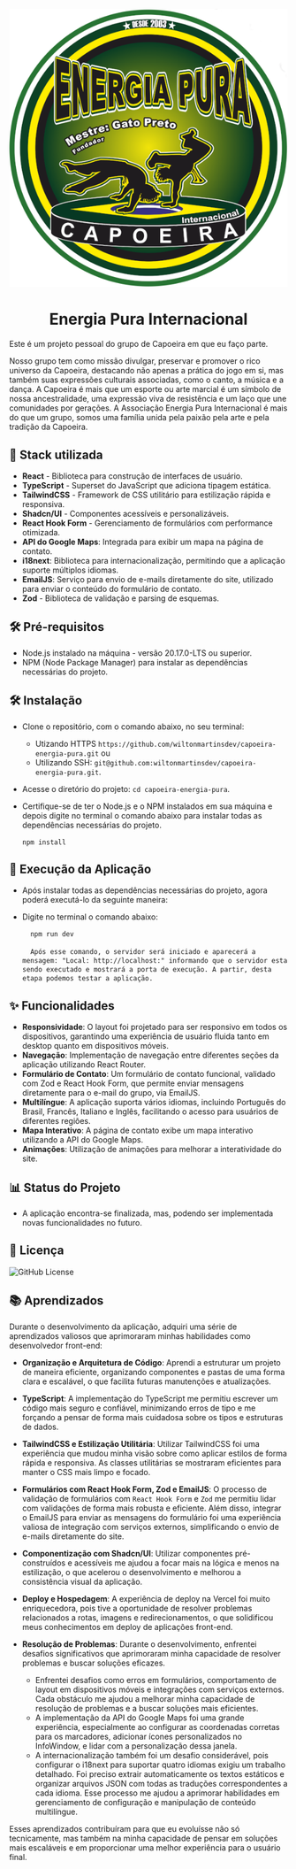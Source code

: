 <p align="center">
  <img src="src/assets/logoReadme.png" alt="Logo" />
</p>

<h1 align="center" >Energia Pura Internacional</h1>

Este é um projeto pessoal do grupo de Capoeira em que eu faço parte. 

Nosso grupo tem como missão divulgar, preservar e promover o rico universo da Capoeira, destacando não apenas a prática do jogo em si, mas também suas expressões culturais associadas, como o canto, a música e a dança. A Capoeira é mais que um esporte ou arte marcial é um símbolo de nossa ancestralidade, uma expressão viva de resistência e um laço que une comunidades por gerações. A Associação Energia Pura Internacional é mais do que um grupo, somos uma família unida pela paixão pela arte e pela tradição da Capoeira.


## 🎨 Stack utilizada

- **React** - Biblioteca para construção de interfaces de usuário.
- **TypeScript** - Superset do JavaScript que adiciona tipagem estática.
- **TailwindCSS** - Framework de CSS utilitário para estilização rápida e responsiva.
- **Shadcn/UI** - Componentes acessíveis e personalizáveis.
- **React Hook Form** - Gerenciamento de formulários com performance otimizada.
- **API do Google Maps**: Integrada para exibir um mapa na página de contato.
- **i18next**: Biblioteca para internacionalização, permitindo que a aplicação suporte múltiplos idiomas.
- **EmailJS**: Serviço para envio de e-mails diretamente do site, utilizado para enviar o conteúdo do formulário de contato.
- **Zod** - Biblioteca de validação e parsing de esquemas.


## 🛠️ Pré-requisitos

-   Node.js instalado na máquina - versão 20.17.0-LTS ou superior.
-   NPM (Node Package Manager) para instalar as dependências necessárias do projeto.

## 🛠️ Instalação

- Clone o repositório, com o comando abaixo, no seu terminal:
  - Utizando HTTPS `https://github.com/wiltonmartinsdev/capoeira-energia-pura.git` ou
  - Utilizando SSH: `git@github.com:wiltonmartinsdev/capoeira-energia-pura.git`.
- Acesse o diretório do projeto: `cd capoeira-energia-pura`.
- Certifique-se de ter o Node.js e o NPM instalados em sua máquina e depois digite no terminal o comando abaixo para instalar todas as dependências necessárias do projeto.

      npm install
    
## 🚀 Execução da Aplicação

-   Após instalar todas as dependências necessárias do projeto, agora poderá executá-lo da seguinte maneira:
-   Digite no terminal o comando abaixo:

          npm run dev

          Após esse comando, o servidor será iniciado e aparecerá a mensagem: "Local: http://localhost:" informando que o servidor esta sendo executado e mostrará a porta de execução. A partir, desta etapa podemos testar a aplicação.
## ✨ Funcionalidades

- **Responsividade**: O layout foi projetado para ser responsivo em todos os dispositivos, garantindo uma experiência de usuário fluida tanto em desktop quanto em dispositivos móveis.
- **Navegação**: Implementação de navegação entre diferentes seções da aplicação utilizando React Router.
- **Formulário de Contato**: Um formulário de contato funcional, validado com Zod e React Hook Form, que permite enviar mensagens diretamente para o e-mail do grupo, via EmailJS.
- **Multilíngue**: A aplicação suporta vários idiomas, incluindo Português do Brasil, Francês, Italiano e Inglês, facilitando o acesso para usuários de diferentes regiões.
- **Mapa Interativo**: A página de contato exibe um mapa interativo utilizando a API do Google Maps.
- **Animações**: Utilização de animações para melhorar a interatividade do site.



## 📊 Status do Projeto

-  A aplicação encontra-se finalizada, mas, podendo ser implementada novas funcionalidades no futuro.

## 📄 Licença

![GitHub License](https://img.shields.io/github/license/wiltonmartinsdev/my-portfolio)


## 📚 Aprendizados

Durante o desenvolvimento da aplicação, adquiri uma série de aprendizados valiosos que aprimoraram minhas habilidades como desenvolvedor front-end:

- **Organização e Arquitetura de Código**: Aprendi a estruturar um projeto de maneira eficiente, organizando componentes e pastas de uma forma clara e escalável, o que facilita futuras manutenções e atualizações.

- **TypeScript**: A implementação do TypeScript me permitiu escrever um código mais seguro e confiável, minimizando erros de tipo e me forçando a pensar de forma mais cuidadosa sobre os tipos e estruturas de dados.

- **TailwindCSS e Estilização Utilitária**: Utilizar TailwindCSS foi uma experiência que mudou minha visão sobre como aplicar estilos de forma rápida e responsiva. As classes utilitárias se mostraram eficientes para manter o CSS mais limpo e focado.

- **Formulários com React Hook Form, Zod e EmailJS**: O processo de validação de formulários com `React Hook Form` e `Zod` me permitiu lidar com validações de forma mais robusta e eficiente. Além disso, integrar o EmailJS para enviar as mensagens do formulário foi uma experiência valiosa de integração com serviços externos, simplificando o envio de e-mails diretamente do site.

- **Componentização com Shadcn/UI**: Utilizar componentes pré-construídos e acessíveis me ajudou a focar mais na lógica e menos na estilização, o que acelerou o desenvolvimento e melhorou a consistência visual da aplicação.

- **Deploy e Hospedagem**: A experiência de deploy na Vercel foi muito enriquecedora, pois tive a oportunidade de resolver problemas relacionados a rotas, imagens e redirecionamentos, o que solidificou meus conhecimentos em deploy de aplicações front-end.

- **Resolução de Problemas**: Durante o desenvolvimento, enfrentei desafios significativos que aprimoraram minha capacidade de resolver problemas e buscar soluções eficazes. 
  - Enfrentei desafios como erros em formulários, comportamento de layout em dispositivos móveis e integrações com serviços externos. Cada obstáculo me ajudou a melhorar minha capacidade de resolução de problemas e a buscar soluções mais eficientes.
  - A implementação da API do Google Maps foi uma grande experiência, especialmente ao configurar as coordenadas corretas para os marcadores, adicionar ícones personalizados no InfoWindow, e lidar com a personalização dessa janela.
  - A internacionalização também foi um desafio considerável, pois configurar o i18next para suportar quatro idiomas exigiu um trabalho detalhado. Foi preciso extrair automaticamente os textos estáticos e organizar arquivos JSON com todas as traduções correspondentes a cada idioma. Esse processo me ajudou a aprimorar habilidades em gerenciamento de configuração e manipulação de conteúdo multilíngue.

Esses aprendizados contribuíram para que eu evoluísse não só tecnicamente, mas também na minha capacidade de pensar em soluções mais escaláveis e em proporcionar uma melhor experiência para o usuário final.
